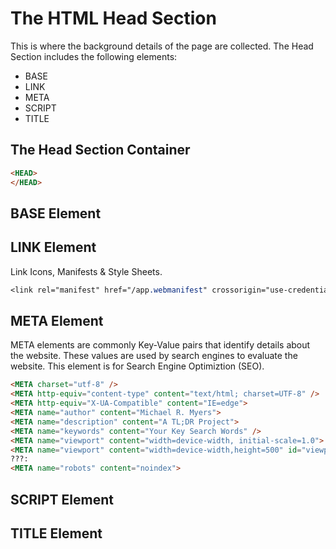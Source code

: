 # The HTML Head Section

This is where the background details of the page are collected. The Head Section includes the following elements:

- BASE
- LINK
- META
- SCRIPT
- TITLE

## The Head Section Container
```html
<HEAD>
</HEAD>
```
## BASE Element

## LINK Element
Link Icons, Manifests & Style Sheets.
```css
<link rel="manifest" href="/app.webmanifest" crossorigin="use-credentials">
```

## META Element

META elements are commonly Key-Value pairs that identify details about the website. These values are used by search engines to evaluate the website. This element is for Search Engine Optimiztion (SEO).

```html
<META charset="utf-8" />
<META http-equiv="content-type" content="text/html; charset=UTF-8" />
<META http-equiv="X-UA-Compatible" content="IE=edge">
<META name="author" content="Michael R. Myers">
<META name="description" content="A TL;DR Project">
<META name="keywords" content="Your Key Search Words" />
<META name="viewport" content="width=device-width, initial-scale=1.0">
<META name="viewport" content="width=device-width,height=500" id="viewportmeta">
???:
<META name="robots" content="noindex"> 
```

## SCRIPT Element

## TITLE Element

